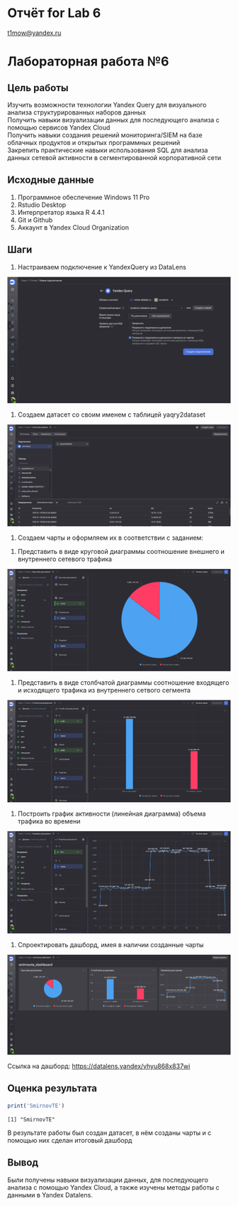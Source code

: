 # Отчёт for Lab 6
t1mow@yandex.ru

# Лабораторная работа №6

## Цель работы

Изучить возможности технологии Yandex Query для визуального анализа
структурированных наборов данных  
Получить навыки визуализации данных для последующего анализа с помощью
сервисов Yandex Cloud  
Получить навыки создания решений мониторинга/SIEM на базе облачных
продуктов и открытых программных решений  
Закрепить практические навыки использования SQL для анализа данных
сетевой активности в сегментированной корпоративной сети

## Исходные данные

1.  Программное обеспечение Windows 11 Pro
2.  Rstudio Desktop
3.  Интерпретатор языка R 4.4.1
4.  Git и Github
5.  Аккаунт в Yandex Cloud Organization

## Шаги

1.  Настраиваем подключение к YandexQuery из DataLens

![](images/1.png)

1.  Создаем датасет со своим именем с таблицей yaqry2dataset

![](images/2.png)

1.  Создаем чарты и оформляем их в соответствии с заданием:

<!-- -->

1.  Представить в виде круговой диаграммы соотношение внешнего и
    внутреннего сетевого трафика

![](images/3.png)

1.  Представить в виде столбчатой диаграммы соотношение входящего и
    исходящего трафика из внутреннего сетвого сегмента

![](images/4.png)

1.  Построить график активности (линейная диаграмма) объема трафика во
    времени

![](images/5.png)

1.  Спроектировать дашборд, имея в наличии созданные чарты

![](images/6.png)

Ссылка на дашборд: https://datalens.yandex/vhyu868x837wi

## Оценка результата

``` r
print('SmirnovTE')
```

    [1] "SmirnovTE"

В результате работы был создан датасет, в нём созданы чарты и с помощью
них сделан итоговый дашборд

## Вывод

Были получены навыки визуализации данных, для последующего анализа с
помощью Yandex Cloud, а также изучены методы работы с данными в Yandex
Datalens.
